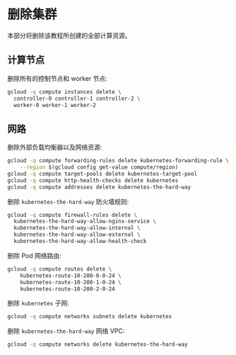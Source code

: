 # 删除集群

本部分将删除该教程所创建的全部计算资源。

## 计算节点

删除所有的控制节点和 worker 节点:

```sh
gcloud -q compute instances delete \
  controller-0 controller-1 controller-2 \
  worker-0 worker-1 worker-2
```

## 网路

删除外部负载均衡器以及网络资源:

```sh
gcloud -q compute forwarding-rules delete kubernetes-forwarding-rule \
    --region $(gcloud config get-value compute/region)
gcloud -q compute target-pools delete kubernetes-target-pool
gcloud -q compute http-health-checks delete kubernetes
gcloud -q compute addresses delete kubernetes-the-hard-way
```

删除 `kubernetes-the-hard-way` 防火墙规则:

```sh
gcloud -q compute firewall-rules delete \
  kubernetes-the-hard-way-allow-nginx-service \
  kubernetes-the-hard-way-allow-internal \
  kubernetes-the-hard-way-allow-external \
  kubernetes-the-hard-way-allow-health-check
```

删除 Pod 网络路由:

```sh
gcloud -q compute routes delete \
    kubernetes-route-10-200-0-0-24 \
    kubernetes-route-10-200-1-0-24 \
    kubernetes-route-10-200-2-0-24
```

删除 `kubernetes` 子网:

```sh
gcloud -q compute networks subnets delete kubernetes
```

删除 `kubernetes-the-hard-way` 网络 VPC:

```sh
gcloud -q compute networks delete kubernetes-the-hard-way
```
